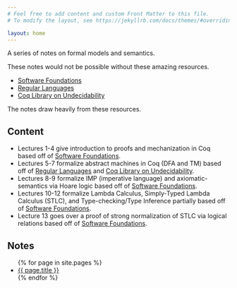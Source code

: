 ```yaml
---
# Feel free to add content and custom Front Matter to this file.
# To modify the layout, see https://jekyllrb.com/docs/themes/#overriding-theme-defaults

layout: home
---
```


A series of notes on formal models and semantics. 

These notes would not be possible without these amazing resources.
- [Software Foundations](https://softwarefoundations.cis.upenn.edu/)
- [Regular Languages](https://github.com/coq-community/reglang)
- [Coq Library on Undecidability](https://github.com/fakusb/coq-library-undecidability/tree/7033c536b9d9a89214c57082dcf20f00002f48d2)

The notes draw heavily from these resources.

## Content

- Lectures 1-4 give introduction to proofs and mechanization in Coq based off of [Software Foundations](https://softwarefoundations.cis.upenn.edu/).
- Lectures 5-7 formalize abstract machines in Coq (DFA and TM) based off of [Regular Languages](https://github.com/coq-community/reglang) and [Coq Library on Undecidability](https://github.com/fakusb/coq-library-undecidability/tree/7033c536b9d9a89214c57082dcf20f00002f48d2).
- Lectures 8-9 formalize IMP (imperative language) and axiomatic-semantics via Hoare logic based off of [Software Foundations](https://softwarefoundations.cis.upenn.edu/).
- Lectures 10-12 formalize Lambda Calculus, Simply-Typed Lambda Calculus (STLC), and Type-checking/Type Inference partially based off of [Software Foundations](https://softwarefoundations.cis.upenn.edu/).
- Lecture 13 goes over a proof of strong normalization of STLC via logical relations based off of [Software Foundations](https://softwarefoundations.cis.upenn.edu/).

## Notes

<ul>
  {% for page in site.pages %}
    <li>
      <a href="{{ page.url }}">{{ page.title }}</a>
    </li>
  {% endfor %}
</ul>